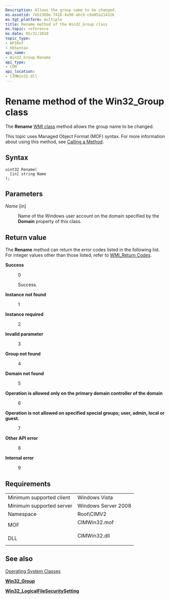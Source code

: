 ```yaml
---
Description: Allows the group name to be changed.
ms.assetid: 7eb1360e-7416-4a90-abc6-c9a85a114316
ms.tgt_platform: multiple
title: Rename method of the Win32_Group class
ms.topic: reference
ms.date: 05/31/2018
topic_type: 
- APIRef
- kbSyntax
api_name: 
- Win32_Group.Rename
api_type: 
- COM
api_location: 
- CIMWin32.dll
---
```


# Rename method of the Win32\_Group class

The **Rename** [WMI class](https://docs.microsoft.com/windows/desktop/WmiSdk/retrieving-a-class) method allows the group name to be changed.

This topic uses Managed Object Format (MOF) syntax. For more information about using this method, see [Calling a Method](https://docs.microsoft.com/windows/desktop/WmiSdk/calling-a-method).

## Syntax


```mof
uint32 Rename(
  [in] string Name
);
```



## Parameters

<dl> <dt>

*Name* \[in\]
</dt> <dd>

Name of the Windows user account on the domain specified by the **Domain** property of this class.

</dd> </dl>

## Return value

The **Rename** method can return the error codes listed in the following list. For integer values other than those listed, refer to [WMI\_Return Codes](https://docs.microsoft.com/windows/desktop/WmiSdk/wmi-return-codes).

<dl> <dt>

**Success**
</dt> <dd>

0

Success.

</dd> <dt>

**Instance not found**
</dt> <dd>

1

</dd> <dt>

**Instance required**
</dt> <dd>

2

</dd> <dt>

**Invalid parameter**
</dt> <dd>

3

</dd> <dt>

**Group not found**
</dt> <dd>

4

</dd> <dt>

**Domain not found**
</dt> <dd>

5

</dd> <dt>

**Operation is allowed only on the primary domain controller of the domain**
</dt> <dd>

6

</dd> <dt>

**Operation is not allowed on specified special groups; user, admin, local or guest.**
</dt> <dd>

7

</dd> <dt>

**Other API error**
</dt> <dd>

8

</dd> <dt>

**Internal error**
</dt> <dd>

9

</dd> </dl>

## Requirements



|                                     |                                                                                         |
|-------------------------------------|-----------------------------------------------------------------------------------------|
| Minimum supported client<br/> | Windows Vista<br/>                                                                |
| Minimum supported server<br/> | Windows Server 2008<br/>                                                          |
| Namespace<br/>                | Root\\CIMV2<br/>                                                                  |
| MOF<br/>                      | <dl> <dt>CIMWin32.mof</dt> </dl> |
| DLL<br/>                      | <dl> <dt>CIMWin32.dll</dt> </dl> |



## See also

<dl> <dt>

[Operating System Classes](https://docs.microsoft.com/previous-versions//aa392727(v=vs.85))
</dt> <dt>

[**Win32\_Group**](win32-group.md)
</dt> <dt>

[**Win32\_LogicalFileSecuritySetting**](https://docs.microsoft.com/previous-versions/windows/desktop/secrcw32prov/win32-logicalfilesecuritysetting)
</dt> </dl>

 

 




